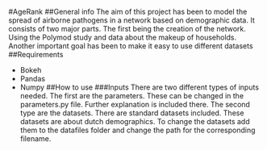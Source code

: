 #AgeRank
##General info
The aim of this project has been to model the spread of airborne pathogens in a network based on demographic  data.
It consists of two major parts. The first being the creation of the network. Using the Polymod study and data about the makeup of households. 
Another important goal has been to make it easy to use different datasets
##Requirements
* Bokeh
* Pandas
* Numpy
##How to use
###Inputs
There are two different types of inputs needed. The first are the parameters. These can be changed in the parameters.py file. Further explanation is included there.
The second type are the datasets. There are standard datasets included. These datasets are about dutch demographics.
To change the datasets add them to the datafiles folder and change the path for the corresponding filename.


